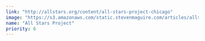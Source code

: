 ```yaml
---
link: "http://allstars.org/content/all-stars-project-chicago"
image: "https://s3.amazonaws.com/static.stevenmaguire.com/articles/allstars-project.jpg"
name: "All Stars Project"
priority: 6
---
```

